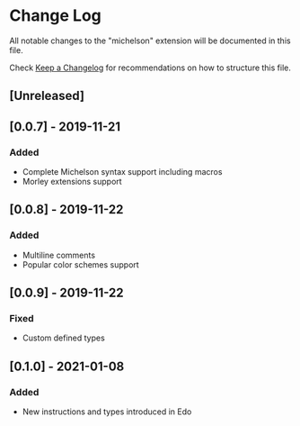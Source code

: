 # Change Log

All notable changes to the "michelson" extension will be documented in this file.

Check [Keep a Changelog](http://keepachangelog.com/) for recommendations on how to structure this file.

## [Unreleased]

## [0.0.7] - 2019-11-21
### Added
- Complete Michelson syntax support including macros
- Morley extensions support

## [0.0.8] - 2019-11-22
### Added
- Multiline comments
- Popular color schemes support

## [0.0.9] - 2019-11-22
### Fixed
- Custom defined types

## [0.1.0] - 2021-01-08
### Added
- New instructions and types introduced in Edo
